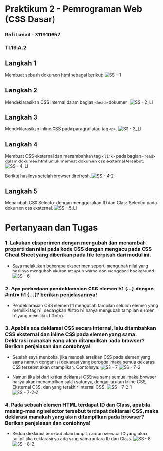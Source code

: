 # Praktikum 2 - Pemrograman Web (CSS Dasar)

### Rofi Ismail - 311910657
### TI.19.A.2

## Langkah 1
Membuat sebuah dokumen html sebagai berikut:
![SS - 1](https://user-images.githubusercontent.com/56240078/113502784-9f777980-9558-11eb-830d-59068d03fd38.jpg)

## Langkah 2
Mendeklarasikan CSS internal dalam bagian `<head>` dokumen.
![SS - 2_LI](https://user-images.githubusercontent.com/56240078/113502952-5116aa80-9559-11eb-832b-0fd85d1ff65d.jpg)

## Langkah 3
Mendeklarasikan inline CSS pada paragraf atau tag `<p>`.
![SS - 3_LI](https://user-images.githubusercontent.com/56240078/113503059-af438d80-9559-11eb-9536-6ea7a71ad1ef.jpg)

## Langkah 4
Membuat CSS eksternal dan menambahkan tag `<link>` pada bagian `<head>` dalam dokumen html untuk memuat dokumen css eksternal tersebut.
![SS - 4_LI](https://user-images.githubusercontent.com/56240078/113503209-8b347c00-955a-11eb-8229-995105713479.jpg)

Berikut hasilnya setelah browser direfresh.
![SS - 4-2](https://user-images.githubusercontent.com/56240078/113502788-a2726a00-9558-11eb-8aae-ce2726cb1380.jpg)

## Langkah 5
Menambah CSS Selector dengan menggunakan ID dan Class Selector pada dokumen css eksternal.
![SS - 5_LI](https://user-images.githubusercontent.com/56240078/113503272-f8481180-955a-11eb-8ef2-f6c7d8ed13a4.jpg)

# Pertanyaan dan Tugas
### 1. Lakukan eksperimen dengan mengubah dan menambah properti dan nilai pada kode CSS dengan mengacu pada CSS Cheat Sheet yang diberikan pada file terpisah dari modul ini.
* Saya melakukan beberapa eksperimen seperti mengubah nilai yang hasilnya mengubah ukuran ataupun warna dan mengganti background.
![SS - 6](https://user-images.githubusercontent.com/56240078/113504203-d5206080-9560-11eb-93cc-3485d0a4e6c7.jpg)

### 2. Apa perbedaan pendeklarasian CSS elemen h1 {...} dengan #intro h1 {...}? berikan penjelasannya!
* Pendeklarasian CSS elemen h1 mengubah tampilan seluruh elemen yang memiliki tag h1, sedangkan #intro h1 hanya mengubah tampilan elemen h1 yang memiliki id #intro.

### 3. Apabila ada deklarasi CSS secara internal, lalu ditambahkan CSS eksternal dan inline CSS pada elemen yang sama. Deklarasi manakah yang akan ditampilkan pada browser? Berikan penjelasan dan contohnya!
* Setelah saya mencoba, jika mendeklarasikan CSS pada elemen yang sama namun dengan isi deklarasi yang berbeda, maka semua deklarasi CSS tersebut akan ditampilkan. Contohnya:
![SS - 7](https://user-images.githubusercontent.com/56240078/113504943-e324b000-9565-11eb-853e-c5578fc5f1b7.jpg)
![SS - 7-2](https://user-images.githubusercontent.com/56240078/113504944-e4ee7380-9565-11eb-92d3-9a5ce6fb66d7.jpg)

* Namun jika isi dari ketiga deklarasi CSSnya sama semua, maka browser hanya akan menampilkan salah satunya, dengan urutan Inline CSS, Eksternal CSS, dan yang terakhir Internal CSS.
![SS - 7-2-1](https://user-images.githubusercontent.com/56240078/113505083-dd7b9a00-9566-11eb-892f-9f35463bd385.jpg)
![SS - 7-2-2](https://user-images.githubusercontent.com/56240078/113505085-df455d80-9566-11eb-8ed8-f40c6add1759.jpg)

### 4. Pada sebuah elemen HTML terdapat ID dan Class, apabila masing-masing selector tersebut terdapat deklarasi CSS, maka deklarasi manakah yang akan ditampilkan pada browser? Berikan penjelasan dan contohnya!
* Kedua deklarasi tersebut akan tampil, namun selector ID yang akan tampil jika deklarasinya ada yang sama antara ID dan Class.
![SS - 8](https://user-images.githubusercontent.com/56240078/113505654-74962100-956a-11eb-92da-7ce404c59c26.jpg)
![SS - 8-2](https://user-images.githubusercontent.com/56240078/113505656-765fe480-956a-11eb-9333-170d3fa16723.jpg)
